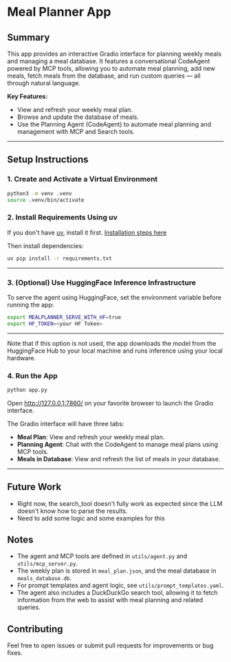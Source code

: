 # Meal Planner App

## Summary

This app provides an interactive Gradio interface for planning weekly meals and managing a meal database. It features a conversational CodeAgent powered by MCP tools, allowing you to automate meal planning, add new meals, fetch meals from the database, and run custom queries — all through natural language.

**Key Features:**
- View and refresh your weekly meal plan.
- Browse and update the database of meals.
- Use the Planning Agent (CodeAgent) to automate meal planning and management with MCP and Search tools.

---

## Setup Instructions

### 1. Create and Activate a Virtual Environment

```sh
python3 -m venv .venv
source .venv/bin/activate
```

### 2. Install Requirements Using uv

If you don't have [uv](https://github.com/astral-sh/uv), install it first.
[Installation steps here](https://docs.astral.sh/uv/getting-started/installation/)

Then install dependencies:

```sh
uv pip install -r requirements.txt
```

---

### 3. (Optional) Use HuggingFace Inference Infrastructure

To serve the agent using HuggingFace, set the environment variable before running the app:

```sh
export MEALPLANNER_SERVE_WITH_HF=true
export HF_TOKEN=<your HF Token>
```

---

Note that if this option is not used, the app downloads the model from the HuggingFace Hub
to your local machine and runs inference using your local hardware.

### 4. Run the App

```sh
python app.py
```

Open http://127.0.0.1:7860/ on your favorite browser to launch the Gradio interface.

The Gradio interface will have three tabs:
- **Meal Plan**: View and refresh your weekly meal plan.
- **Planning Agent**: Chat with the CodeAgent to manage meal plans using MCP tools.
- **Meals in Database**: View and refresh the list of meals in your database.

---

## Future Work

- Right now, the search_tool doesn't fully work as expected since the LLM doesn't know how to parse the results.
- Need to add some logic and some examples for this

## Notes

- The agent and MCP tools are defined in `utils/agent.py` and `utils/mcp_server.py`.
- The weekly plan is stored in `meal_plan.json`, and the meal database in `meals_database.db`.
- For prompt templates and agent logic, see `utils/prompt_templates.yaml`.
- The agent also includes a DuckDuckGo search tool, allowing it to fetch information from the web to assist with meal planning and related queries.

## Contributing

Feel free to open issues or submit pull requests for improvements or bug fixes.